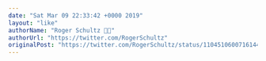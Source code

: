 ```yaml
---
date: "Sat Mar 09 22:33:42 +0000 2019"
layout: "like"
authorName: "Roger Schultz 🏃🏻"
authorUrl: "https://twitter.com/RogerSchultz"
originalPost: "https://twitter.com/RogerSchultz/status/1104510600716144640"
---
```


